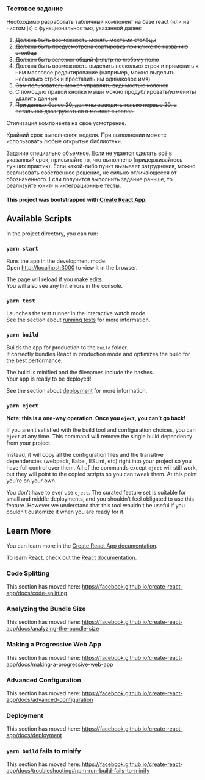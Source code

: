 ### Тестовое задание

Необходимо разработать табличный компонент на базе react (или на чистом js) с функциональностью, указанной далее:

1. ~~Должна быть возможность менять местами столбцы~~
2. ~~Должна быть предусмотрена сортировка при клике по названию столбца~~
3. ~~Должен быть заложен общий фильтр по любому полю~~
4. Должна быть возможность выделить несколько строк и применить к ним массовое редактирование (например, можно выделить несколько строк и проставить им одинаковое имя)
5. ~~Сам пользователь может управлять видимостью колонок~~
6. С помощью правой кнопки мыши можно продублировать/изменить/удалить данные
7. ~~При данных более 20, должны выводить только первые 20, а остальное дозагружаться в момент скролла.~~

Стилизация компонента на свое усмотрение.

Крайний срок выполнения: неделя. При выполнении можете использовать любые открытые библиотеки.

Задание специально объемное. Если не удается сделать всё в указанный срок, присылайте то, что выполнено (придерживайтесь лучших практик). Если какой-либо пункт вызывает затруднения, можно реализовать собственное решение, не сильно отличающееся от обозначенного. Если получится выполнить задание раньше, то реализуйте юнит- и интеграционные тесты.

#### This project was bootstrapped with [Create React App](https://github.com/facebook/create-react-app).

## Available Scripts

In the project directory, you can run:

### `yarn start`

Runs the app in the development mode.<br />
Open [http://localhost:3000](http://localhost:3000) to view it in the browser.

The page will reload if you make edits.<br />
You will also see any lint errors in the console.

### `yarn test`

Launches the test runner in the interactive watch mode.<br />
See the section about [running tests](https://facebook.github.io/create-react-app/docs/running-tests) for more information.

### `yarn build`

Builds the app for production to the `build` folder.<br />
It correctly bundles React in production mode and optimizes the build for the best performance.

The build is minified and the filenames include the hashes.<br />
Your app is ready to be deployed!

See the section about [deployment](https://facebook.github.io/create-react-app/docs/deployment) for more information.

### `yarn eject`

**Note: this is a one-way operation. Once you `eject`, you can’t go back!**

If you aren’t satisfied with the build tool and configuration choices, you can `eject` at any time. This command will remove the single build dependency from your project.

Instead, it will copy all the configuration files and the transitive dependencies (webpack, Babel, ESLint, etc) right into your project so you have full control over them. All of the commands except `eject` will still work, but they will point to the copied scripts so you can tweak them. At this point you’re on your own.

You don’t have to ever use `eject`. The curated feature set is suitable for small and middle deployments, and you shouldn’t feel obligated to use this feature. However we understand that this tool wouldn’t be useful if you couldn’t customize it when you are ready for it.

## Learn More

You can learn more in the [Create React App documentation](https://facebook.github.io/create-react-app/docs/getting-started).

To learn React, check out the [React documentation](https://reactjs.org/).

### Code Splitting

This section has moved here: https://facebook.github.io/create-react-app/docs/code-splitting

### Analyzing the Bundle Size

This section has moved here: https://facebook.github.io/create-react-app/docs/analyzing-the-bundle-size

### Making a Progressive Web App

This section has moved here: https://facebook.github.io/create-react-app/docs/making-a-progressive-web-app

### Advanced Configuration

This section has moved here: https://facebook.github.io/create-react-app/docs/advanced-configuration

### Deployment

This section has moved here: https://facebook.github.io/create-react-app/docs/deployment

### `yarn build` fails to minify

This section has moved here: https://facebook.github.io/create-react-app/docs/troubleshooting#npm-run-build-fails-to-minify
